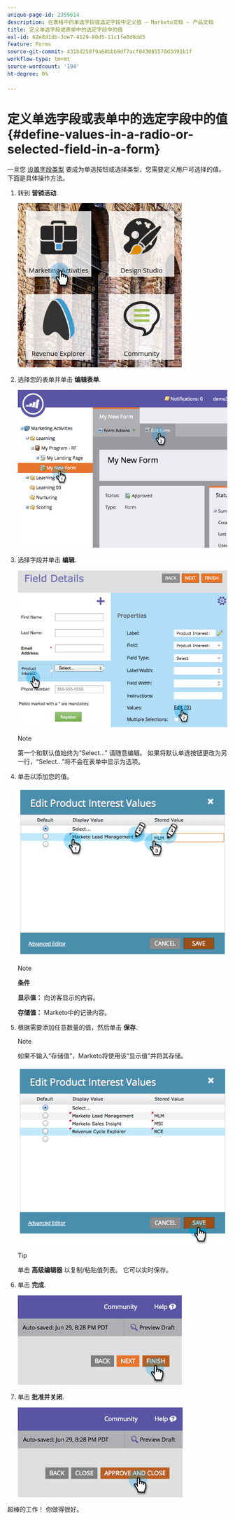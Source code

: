```yaml
---
unique-page-id: 2359614
description: 在表格中的单选字段或选定字段中定义值 — Marketo文档 — 产品文档
title: 定义单选字段或表单中的选定字段中的值
exl-id: 62e8d1db-3de7-4129-80d5-11c1fe8d9dd3
feature: Forms
source-git-commit: 431bd258f9a68bbb9df7acf043085578d3d91b1f
workflow-type: tm+mt
source-wordcount: '194'
ht-degree: 0%

---
```


# 定义单选字段或表单中的选定字段中的值 {#define-values-in-a-radio-or-selected-field-in-a-form}

一旦您 [设置字段类型](/help/marketo/product-docs/administration/field-management/change-the-type-of-a-marketo-custom-field.md) 要成为单选按钮或选择类型，您需要定义用户可选择的值。 下面是具体操作方法。

1. 转到 **营销活动**.

   ![](assets/ma.png)

1. 选择您的表单并单击 **编辑表单**.

   ![](assets/image2014-9-15-16-3a28-3a56.png)

1. 选择字段并单击 **编辑**.

   ![](assets/image2014-9-15-16-3a29-3a6.png)

   >[!NOTE]
   >
   >第一个和默认值始终为“Select...” 请随意编辑。 如果将默认单选按钮更改为另一行，“Select...”将不会在表单中显示为选项。

1. 单击以添加您的值。

   ![](assets/image2014-9-15-16-3a29-3a18.png)

   >[!NOTE]
   >
   >**条件**
   >
   >**显示值：** 向访客显示的内容。
   >
   >**存储值：** Marketo中的记录内容。

1. 根据需要添加任意数量的值，然后单击 **保存**.

   >[!NOTE]
   >
   >如果不输入“存储值”，Marketo将使用该“显示值”并将其存储。

   ![](assets/image2014-9-15-16-3a29-3a30.png)

   >[!TIP]
   >
   >单击 **高级编辑器** 以复制/粘贴值列表。 它可以实时保存。

1. 单击 **完成**.

   ![](assets/image2014-9-15-16-3a29-3a43.png)

1. 单击 **批准并关闭**.

   ![](assets/image2014-9-15-16-3a29-3a57.png)

超棒的工作！ 你做得很好。

